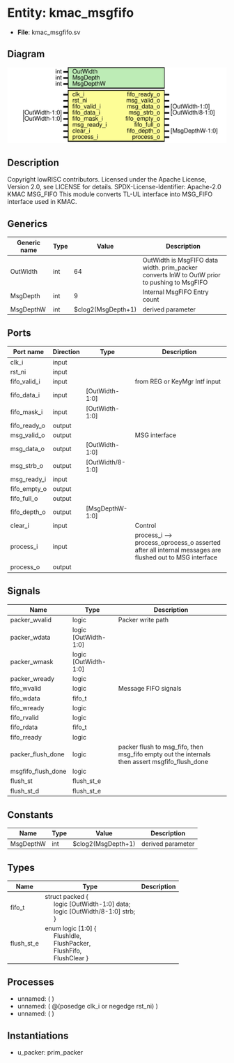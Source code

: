 # Entity: kmac_msgfifo

- **File**: kmac_msgfifo.sv
## Diagram

![Diagram](kmac_msgfifo.svg "Diagram")
## Description

Copyright lowRISC contributors.
 Licensed under the Apache License, Version 2.0, see LICENSE for details.
 SPDX-License-Identifier: Apache-2.0
 KMAC MSG_FIFO
 This module converts TL-UL interface into MSG_FIFO interface used in KMAC.
 
## Generics

| Generic name | Type | Value              | Description                                                                                   |
| ------------ | ---- | ------------------ | --------------------------------------------------------------------------------------------- |
| OutWidth     | int  | 64                 | OutWidth is MsgFIFO data width. prim_packer converts InW to OutW prior to pushing to MsgFIFO  |
| MsgDepth     | int  | 9                  | Internal MsgFIFO Entry count                                                                  |
| MsgDepthW    | int  | $clog2(MsgDepth+1) | derived parameter                                                                             |
## Ports

| Port name    | Direction | Type             | Description                                                                                             |
| ------------ | --------- | ---------------- | ------------------------------------------------------------------------------------------------------- |
| clk_i        | input     |                  |                                                                                                         |
| rst_ni       | input     |                  |                                                                                                         |
| fifo_valid_i | input     |                  | from REG or KeyMgr Intf input                                                                           |
| fifo_data_i  | input     | [OutWidth-1:0]   |                                                                                                         |
| fifo_mask_i  | input     | [OutWidth-1:0]   |                                                                                                         |
| fifo_ready_o | output    |                  |                                                                                                         |
| msg_valid_o  | output    |                  | MSG interface                                                                                           |
| msg_data_o   | output    | [OutWidth-1:0]   |                                                                                                         |
| msg_strb_o   | output    | [OutWidth/8-1:0] |                                                                                                         |
| msg_ready_i  | input     |                  |                                                                                                         |
| fifo_empty_o | output    |                  |                                                                                                         |
| fifo_full_o  | output    |                  |                                                                                                         |
| fifo_depth_o | output    | [MsgDepthW-1:0]  |                                                                                                         |
| clear_i      | input     |                  | Control                                                                                                 |
| process_i    | input     |                  | process_i --> process_oprocess_o asserted after all internal messages are flushed out to MSG interface  |
| process_o    | output    |                  |                                                                                                         |
## Signals

| Name               | Type                 | Description                                                                                     |
| ------------------ | -------------------- | ----------------------------------------------------------------------------------------------- |
| packer_wvalid      | logic                | Packer write path                                                                               |
| packer_wdata       | logic [OutWidth-1:0] |                                                                                                 |
| packer_wmask       | logic [OutWidth-1:0] |                                                                                                 |
| packer_wready      | logic                |                                                                                                 |
| fifo_wvalid        | logic                | Message FIFO signals                                                                            |
| fifo_wdata         | fifo_t               |                                                                                                 |
| fifo_wready        | logic                |                                                                                                 |
| fifo_rvalid        | logic                |                                                                                                 |
| fifo_rdata         | fifo_t               |                                                                                                 |
| fifo_rready        | logic                |                                                                                                 |
| packer_flush_done  | logic                | packer flush to msg_fifo, then msg_fifo empty out the internals then assert msgfifo_flush_done  |
| msgfifo_flush_done | logic                |                                                                                                 |
| flush_st           | flush_st_e           |                                                                                                 |
| flush_st_d         | flush_st_e           |                                                                                                 |
## Constants

| Name      | Type | Value              | Description       |
| --------- | ---- | ------------------ | ----------------- |
| MsgDepthW | int  | $clog2(MsgDepth+1) | derived parameter |
## Types

| Name       | Type                                                                                                                                                                                                                                                                            | Description |
| ---------- | ------------------------------------------------------------------------------------------------------------------------------------------------------------------------------------------------------------------------------------------------------------------------------- | ----------- |
| fifo_t     | struct packed {<br><span style="padding-left:20px">     logic [OutWidth-1:0]   data;<br><span style="padding-left:20px">     logic [OutWidth/8-1:0] strb;<br><span style="padding-left:20px">    }                                                                              |             |
| flush_st_e | enum logic [1:0] {<br><span style="padding-left:20px">               FlushIdle,<br><span style="padding-left:20px">                     FlushPacker,<br><span style="padding-left:20px">           FlushFifo,<br><span style="padding-left:20px">                FlushClear   } |             |
## Processes
- unnamed: (  )
- unnamed: ( @(posedge clk_i or negedge rst_ni) )
- unnamed: (  )
## Instantiations

- u_packer: prim_packer
